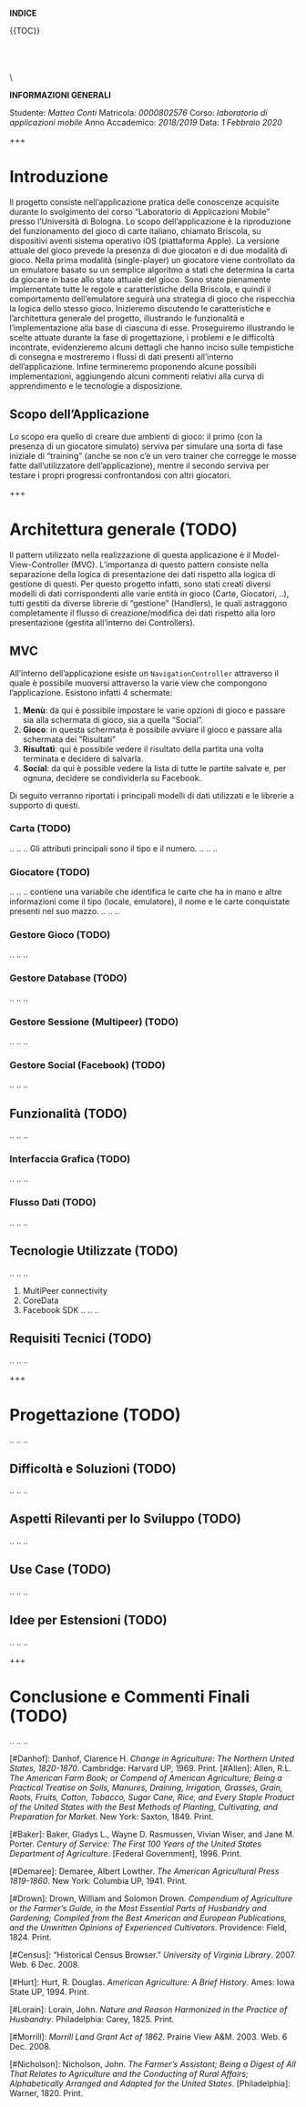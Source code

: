 **INDICE**

{{TOC}}

\
\
\
\

**INFORMAZIONI GENERALI**

Studente: *Matteo Conti*
Matricola: *0000802576*
Corso: *laboratorio di applicazioni mobile*
Anno Accademico: *2018/2019*
Data: *1 Febbraio 2020*


+++


# Introduzione
Il progetto consiste nell’applicazione pratica delle conoscenze acquisite durante lo svolgimento del corso “Laboratorio di Applicazioni Mobile” presso l’Università di Bologna.
Lo scopo dell’applicazione è la riproduzione del funzionamento del gioco di carte italiano, chiamato Briscola, su dispositivi aventi sistema operativo iOS (piattaforma Apple). La versione attuale del gioco prevede la presenza di due giocatori e di due modalità di gioco. Nella prima modalità (single-player) un giocatore viene controllato da un emulatore basato su un semplice algoritmo a stati che determina la carta da giocare in base allo stato attuale del gioco. Sono state pienamente implementate tutte le regole e caratteristiche della Briscola, e quindi il comportamento dell’emulatore seguirà una strategia di gioco che rispecchia la logica dello stesso gioco. Inizieremo discutendo le caratteristiche e l’architettura generale del progetto, illustrando le funzionalità e l’implementazione alla base di ciascuna di esse. Proseguiremo illustrando le scelte attuate durante la fase di progettazione, i problemi e le difficoltà incontrate, evidenzieremo alcuni dettagli che hanno inciso sulle tempistiche di consegna e mostreremo i flussi di dati presenti all’interno dell’applicazione. Infine termineremo proponendo alcune possibili implementazioni, aggiungendo alcuni commenti relativi alla curva di apprendimento e le tecnologie a disposizione.

## Scopo dell’Applicazione
Lo scopo era quello di creare due ambienti di gioco: il primo (con la presenza di un giocatore simulato) serviva per simulare una sorta di fase iniziale di “training” (anche se non c’è un vero trainer che corregge le mosse fatte dall’utilizzatore dell’applicazione), mentre il secondo serviva per testare i propri progressi confrontandosi con altri giocatori.


+++


# Architettura generale (TODO)
Il pattern utilizzato nella realizzazione di questa applicazione è il Model-View-Controller (MVC). L’importanza di questo pattern consiste nella separazione della logica di presentazione dei dati rispetto alla logica di gestione di questi. Per questo progetto infatti, sono stati creati diversi modelli di dati corrispondenti alle varie entità in gioco (Carte, Giocatori, ..), tutti gestiti da diverse librerie di “gestione” (Handlers), le quali astraggono completamente il flusso di creazione/modifica dei dati rispetto alla loro presentazione (gestita all’interno dei Controllers).

## MVC
All’interno dell’applicazione esiste un `NavigationController` attraverso il quale  è possibile muoversi attraverso la varie view che compongono l’applicazione. Esistono infatti 4 schermate:
1. **Menù**: da qui è possibile impostare le varie opzioni di gioco e passare sia alla schermata di gioco, sia a quella “Social”.
2. **Gioco**: in questa schermata è possibile avviare il gioco e passare alla schermata dei ”Risultati”
3. **Risultati**: qui è possibile vedere il risultato della partita una volta terminata e decidere di salvarla.
4. **Social**: da qui è possible vedere la lista di tutte le partite salvate e, per ognuna, decidere se condividerla su Facebook.

Di seguito verranno riportati i principali modelli di dati utilizzati e le librerie a supporto di questi.

### Carta (TODO)
.. .. ..
Gli attributi principali sono il tipo e il numero.
.. .. ..

### Giocatore (TODO)
.. .. ..
contiene una variabile che identifica le carte che ha in mano e altre informazioni come il tipo (locale, emulatore), il nome e le carte conquistate presenti nel suo mazzo.
.. .. ..

### Gestore Gioco (TODO)
.. .. ..

### Gestore Database (TODO)
.. .. ..

### Gestore Sessione (Multipeer) (TODO)
.. .. ..

### Gestore Social (Facebook) (TODO)
.. .. ..

## Funzionalità (TODO)
.. .. ..

### Interfaccia Grafica (TODO)
.. .. ..

### Flusso Dati (TODO)
.. .. ..

## Tecnologie Utilizzate (TODO)
.. .. ..
1. MultiPeer connectivity
2. CoreData
3. Facebook SDK
.. .. ..

## Requisiti Tecnici (TODO)
.. .. ..


+++


# Progettazione  (TODO)
.. .. ..

## Difficoltà e Soluzioni (TODO)
.. .. ..

## Aspetti Rilevanti per lo Sviluppo (TODO)
.. .. ..

## Use Case  (TODO)
.. .. ..

## Idee per Estensioni (TODO)
.. .. ..


+++


# Conclusione e Commenti Finali (TODO)
.. .. ..





[^Footnote1]: Danhof includes “Delaware, Maryland, all states north of the Potomac and Ohio rivers, Missouri, and states to its north” when referring to the northern states (11). 
[^Footnote2]: For the purposes of this paper, “science” is defined as it was in nineteenth century agriculture: conducting experiments and engaging in research.
[^Footnote3]: Please note that any direct quotes from the nineteenth century texts are written in their original form, which may contain grammar mistakes according to twenty-first century grammar rules.



[#Danhof]: Danhof, Clarence H. *Change in Agriculture: The Northern United States, 1820-1870*. Cambridge: Harvard UP, 1969. Print.
[#Allen]: Allen, R.L. *The American Farm Book; or Compend of American Agriculture; Being a Practical Treatise on Soils, Manures, Draining, Irrigation, Grasses, Grain, Roots, Fruits, Cotton, Tobacco, Sugar Cane, Rice, and Every Staple Product of the United States with the Best Methods of Planting, Cultivating, and Preparation for Market*. New York: Saxton, 1849. Print.

[#Baker]: Baker, Gladys L., Wayne D. Rasmussen, Vivian Wiser, and Jane M. Porter. *Century of Service: The First 100 Years of the United States Department of Agriculture*. [Federal Government], 1996. Print.

[#Demaree]: Demaree, Albert Lowther. *The American Agricultural Press 1819-1860*. New York: Columbia UP, 1941. Print.

[#Drown]: Drown, William and Solomon Drown. *Compendium of Agriculture or the Farmer’s Guide, in the Most Essential Parts of Husbandry and Gardening; Compiled from the Best American and European Publications, and the Unwritten Opinions of Experienced Cultivators*. Providence: Field, 1824. Print.

[#Census]: “Historical Census Browser.” *University of Virginia Library*. 2007. Web. 6 Dec. 2008.

[#Hurt]: Hurt, R. Douglas. *American Agriculture: A Brief History*. Ames: Iowa State UP, 1994. Print.

[#Lorain]: Lorain, John. *Nature and Reason Harmonized in the Practice of Husbandry*. Philadelphia: Carey, 1825. Print.

[#Morrill]: *Morrill Land Grant Act of 1862*. Prairie View A&M. 2003. Web. 6 Dec. 2008.

[#Nicholson]: Nicholson, John. *The Farmer’s Assistant; Being a Digest of All That Relates to Agriculture and the Conducting of Rural Affairs; Alphabetically Arranged and Adapted for the United States*. [Philadelphia]: Warner, 1820. Print.